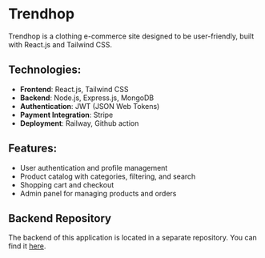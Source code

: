 # Trendhop

Trendhop is a clothing e-commerce site designed to be user-friendly, built with React.js and Tailwind CSS.

## Technologies:

- **Frontend**: React.js, Tailwind CSS
- **Backend**: Node.js, Express.js, MongoDB
- **Authentication**: JWT (JSON Web Tokens)
- **Payment Integration**: Stripe
- **Deployment**: Railway, Github action

## Features:

- User authentication and profile management
- Product catalog with categories, filtering, and search
- Shopping cart and checkout
- Admin panel for managing products and orders

## Backend Repository

The backend of this application is located in a separate repository. You can find it [here](https://github.com/yourusername/backend-repo-name).
